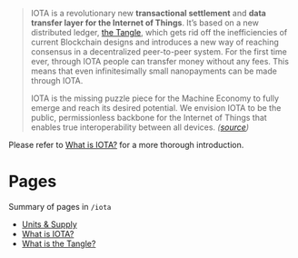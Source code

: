 <!-- TITLE: IOTA -->
<!-- SUBTITLE: IOTA Distributed Ledger -->

> IOTA is a revolutionary new **transactional settlement** and **data transfer layer for the Internet of Things**. It’s based on a new distributed ledger, [the Tangle](/iota/about-the-tangle), which gets rid off the inefficiencies of current Blockchain designs and introduces a new way of reaching consensus in a decentralized peer-to-peer system. For the first time ever, through IOTA people can transfer money without any fees. This means that even infinitesimally small nanopayments can be made through IOTA.
> 
> IOTA is the missing puzzle piece for the Machine Economy to fully emerge and reach its desired potential. We envision IOTA to be the public, permissionless backbone for the Internet of Things that enables true interoperability between all devices. *([source](https://github.com/iotaledger/wiki/blob/master/README.md))*

Please refer to [What is IOTA?](/iota/about-iota) for a more thorough introduction.
# Pages
Summary of pages in `/iota`
* [Units & Supply](/iota/units-supply)
* [What is IOTA?](/iota/about-iota)
* [What is the Tangle?](/iota/about-the-tangle)